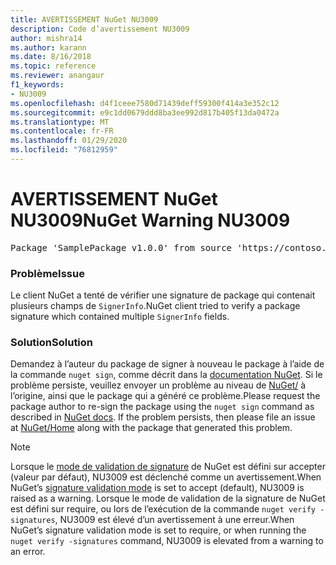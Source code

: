 ```yaml
---
title: AVERTISSEMENT NuGet NU3009
description: Code d’avertissement NU3009
author: mishra14
ms.author: karann
ms.date: 8/16/2018
ms.topic: reference
ms.reviewer: anangaur
f1_keywords:
- NU3009
ms.openlocfilehash: d4f1ceee7580d71439deff59300f414a3e352c12
ms.sourcegitcommit: e9c1dd0679ddd8ba3ee992d817b405f13da0472a
ms.translationtype: MT
ms.contentlocale: fr-FR
ms.lasthandoff: 01/29/2020
ms.locfileid: "76812959"
---
```

# <a name="nuget-warning-nu3009"></a><span data-ttu-id="456a6-103">AVERTISSEMENT NuGet NU3009</span><span class="sxs-lookup"><span data-stu-id="456a6-103">NuGet Warning NU3009</span></span>

<pre>Package 'SamplePackage v1.0.0' from source 'https://contoso.com/index.json': The package signature file does not contain exactly one primary signature.</pre>

### <a name="issue"></a><span data-ttu-id="456a6-104">Problème</span><span class="sxs-lookup"><span data-stu-id="456a6-104">Issue</span></span>

<span data-ttu-id="456a6-105">Le client NuGet a tenté de vérifier une signature de package qui contenait plusieurs champs de `SignerInfo`.</span><span class="sxs-lookup"><span data-stu-id="456a6-105">NuGet client tried to verify a package signature which contained multiple `SignerInfo` fields.</span></span>


### <a name="solution"></a><span data-ttu-id="456a6-106">Solution</span><span class="sxs-lookup"><span data-stu-id="456a6-106">Solution</span></span>

<span data-ttu-id="456a6-107">Demandez à l’auteur du package de signer à nouveau le package à l’aide de la commande `nuget sign`, comme décrit dans la [documentation NuGet](../../create-packages/sign-a-package.md). Si le problème persiste, veuillez envoyer un problème au niveau de [NuGet/](https://github.com/NuGet/Home/issues) à l’origine, ainsi que le package qui a généré ce problème.</span><span class="sxs-lookup"><span data-stu-id="456a6-107">Please request the package author to re-sign the package using the `nuget sign` command as described in [NuGet docs](../../create-packages/sign-a-package.md). If the problem persists, then please file an issue at [NuGet/Home](https://github.com/NuGet/Home/issues) along with the package that generated this problem.</span></span>


> [!Note]
> <span data-ttu-id="456a6-108">Lorsque le [mode de validation de signature](../../consume-packages/installing-signed-packages.md#configure-package-signature-requirements) de NuGet est défini sur accepter (valeur par défaut), NU3009 est déclenché comme un avertissement.</span><span class="sxs-lookup"><span data-stu-id="456a6-108">When NuGet’s [signature validation mode](../../consume-packages/installing-signed-packages.md#configure-package-signature-requirements) is set to accept (default), NU3009 is raised as a warning.</span></span> <span data-ttu-id="456a6-109">Lorsque le mode de validation de la signature de NuGet est défini sur require, ou lors de l’exécution de la commande `nuget verify -signatures`, NU3009 est élevé d’un avertissement à une erreur.</span><span class="sxs-lookup"><span data-stu-id="456a6-109">When NuGet’s signature validation mode is set to require, or when running the `nuget verify -signatures` command, NU3009 is elevated from a warning to an error.</span></span> 
